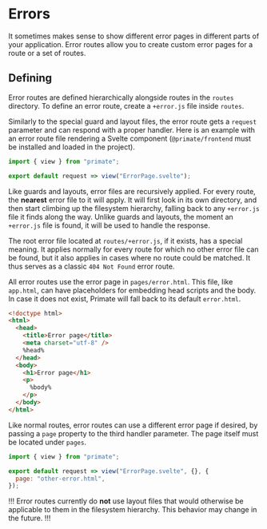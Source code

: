 # Errors

It sometimes makes sense to show different error pages in different parts of
your application. Error routes allow you to create custom error pages for a 
route or a set of routes.


## Defining

Error routes are defined hierarchically alongside routes in the `routes`
directory. To define an error route, create a `+error.js` file inside `routes`.

Similarly to the special guard and layout files, the error route gets a 
`request` parameter and can respond with a proper handler. Here is an example 
with an error route file rendering a Svelte component (`@primate/frontend` must
be installed and loaded in the project).
 
```js caption=routes/+error.js
import { view } from "primate";

export default request => view("ErrorPage.svelte");
```

Like guards and layouts, error files are recursively applied. For every route,
the **nearest** error file to it will apply. It will first look in its own 
directory, and then start climbing up the filesystem hierarchy, falling back to
any `+error.js` file it finds along the way. Unlike guards and layouts, the
moment an `+error.js` file is found, it will be used to handle the response.

The root error file located at `routes/+error.js`, if it exists, has a special
meaning. It applies normally for every route for which no other error file
can be found, but it also applies in cases where no route could be matched. It
thus serves as a classic `404 Not Found` error route.

All error routes use the error page in `pages/error.html`. This file, like
`app.html`, can have placeholders for embedding head scripts and the body. In
case it does not exist, Primate will fall back to its default `error.html`.

```html caption=pages/error.html
<!doctype html>
<html>
  <head>
    <title>Error page</title>
    <meta charset="utf-8" />
    %head%
  </head>
  <body>
    <h1>Error page</h1>
    <p>
      %body%
    </p>
  </body>
</html>
```

Like normal routes, error routes can use a different error page if desired, by
passing a `page` property to the third handler parameter. The page itself must
be located under `pages`.

```js caption=routes/+error.js
import { view } from "primate";

export default request => view("ErrorPage.svelte", {}, {
  page: "other-error.html",
});
```

!!!
Error routes currently do **not** use layout files that would otherwise be
applicable to them in the filesystem hierarchy. This behavior may change in
the future.
!!!
